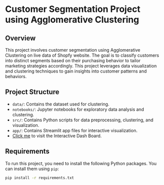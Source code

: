 # Customer Segmentation Project using Agglomerative Clustering

## Overview

This project involves customer segmentation using Agglomerative Clustering on live data of Shopfy website. The goal is to classify customers into distinct segments based on their purchasing behavior to tailor marketing strategies accordingly. This project leverages data visualization and clustering techniques to gain insights into customer patterns and behaviors.

## Project Structure

- `data/`: Contains the dataset used for clustering.
- `notebooks/`: Jupyter notebooks for exploratory data analysis and clustering.
- `src/`: Contains Python scripts for data preprocessing, clustering, and visualization.
- `app/`: Contains Streamlit app files for interactive visualization.
- [Click me](https://customer-segmentation-dash-board-8pkvgth4rghayfnpra2ktq.streamlit.app/) to visit the Interactive Dash Board.
  
## Requirements

To run this project, you need to install the following Python packages. You can install them using `pip`:

```bash
pip install -r requirements.txt
